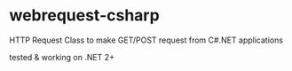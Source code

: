 webrequest-csharp
=================

HTTP Request Class to make GET/POST request from C#.NET applications

tested & working on .NET 2+
